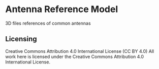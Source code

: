 # Antenna Reference Model
3D files references of common antennas


## Licensing
Creative Commons Attribution 4.0 International License (CC BY 4.0)
All work here is licensed under the Creative Commons Attribution 4.0 International License.
